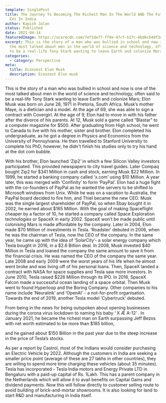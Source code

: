 ```yaml
---
template: SinglePost
title: The Journey To Becoming The Richest Man In The World AND The Future Of
  EVs In India
author: Kapish Jalan
status: Published
date: 2021-04-14
featuredImage: https://ucarecdn.com/7ef1de77-ff0e-47cf-b17c-8bd6cb49f3c0/-/crop/1000x701/0,0/-/preview/
excerpt: This is the story of a man who was bullied in school and now is one of
  the most talked about men in the world of science and technology, often said
  to be a real-life Tony Stark wanting to leave Earth and colonize Mars
categories:
  - category: Perspective
meta:
  title: Econzest Elon Musk
  description: Econzest Elon musk
---
```

This is the story of a man who was bullied in school and now is one of the most talked about men in the world of science and technology, often said to be a real-life Tony Stark wanting to leave Earth and colonize Mars; Elon Musk was born on June 28, 1971 in Pretoria, South Africa. Musk’s mother Maye, is a dietician and a model. At the age of 69, she was able to sign a contract with Covergirl. At the age of 9, Elon had to move in with his father after the divorce of his parents. At 12, Musk sold a game called “Blastar” to a computer magazine for $500. After graduating from High school, he went to Canada to live with his mother, sister and brother. Elon completed his undergraduate, as he got a degree in Physics and Economics from the University of Pennsylvania. He then travelled to Stanford University to complete his PhD; however, he didn't finish his studies only to try his hand at the dot com bubble.

With his brother, Elon launched ‘Zip2’ in which a few Silicon Valley investors participated. This provided newspapers to city travel guides. Later Compaq bought Zip2 for $341 Million in cash and stock, earning Musk $22 Million. In 1999, he started a banking company called ‘x.com’ using $10 Million. A year later, this was merged with ‘Confinity’ to form ‘PayPal’. Elon had a huge fight with the co-founders of PayPal as he wanted the servers to be shifted to Microsoft windows from Unix. While he was on a vacation to Australia, the PayPal board decided to fire him, and Thiel became the new CEO. Musk was the single largest shareholder of PayPal, so when Ebay bought it in 2002, he earned about $165 Million. With the goal of making Spaceflight cheaper by a factor of 10, he started a company called Space Exploration technologies or SpaceX in early 2002. SpaceX won’t be made public until colonising Mars is made affordable by the company. Later in 2004, Elon made $70 Million of investments in Tesla. ‘Roadster’ debuted in 2006, when he was the chairman of Tesla, now the CEO of the company. In the same year, he came up with the idea of ‘SolarCity’- a solar energy company which Tesla bought in 2016, in a $2.6 Billion deal. In 2008, Musk invested $40 Million in Tesla and loaned the company the same amount to save it from the financial crisis. He was named the CEO of the company the same year. Late 2008 and early 2009 were the worst years of his life when he almost went broke and was living off of his personal loans. Then, SpaceX landed a contract with NASA for space supplies and Tesla saw more investors. In June 2010, Tesla raised $226 Million through its IPO. In 2016, SpaceX Falcon made a successful ocean landing of a space orbital. Then Musk went to found Hyperloop and the Boring Company. Other companies to his name include ‘Neuralink’ and ‘OpenAI’ - a not-for-profit organisation. Towards the end of 2019, another Tesla model ‘Cybertruck’ debuted.

From being in the news for being outspoken about opening businesses during the corona virus lockdown to naming his baby ‘ X Æ A-12’ . In January 2021, he became the richest man on Earth surpassing Jeff Bezos with net worth estimated to be more than $185 billion,

and he gained about $150 Billion in the past year due to the steep increase in the price of Tesla’s stocks.

As per a report by Castrol, most of the Indians would consider purchasing an Electric Vehicle by 2022. Although the customers in India are seeking a smaller price point (average of these are 27 lakhs in other countries), they are willing to spend more time charging these vehicles (about 35 minutes). Tesla has incorporated - Tesla India motors and Energy Private LTD in Bengaluru with a paid-up capital of Rs. 1Lakh. This has a parent company in the Netherlands which will allow it to avail benefits on Capital Gains and dividend payments. Now this will follow directly to customer selling route to avoid building of brick-and-mortar showrooms. It is also looking for land to start R&D and manufacturing in India itself.